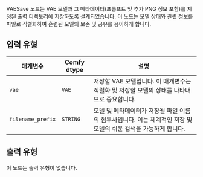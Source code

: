 
VAESave 노드는 VAE 모델과 그 메타데이터(프롬프트 및 추가 PNG 정보 포함)를 지정된 출력 디렉토리에 저장하도록 설계되었습니다. 이 노드는 모델 상태와 관련 정보를 파일로 직렬화하여 훈련된 모델의 보존 및 공유를 용이하게 합니다.

## 입력 유형

| 매개변수 | Comfy dtype | 설명 |
|-----------|-------------|-------------|
| `vae`     | `VAE`       | 저장할 VAE 모델입니다. 이 매개변수는 직렬화 및 저장할 모델의 상태를 나타내므로 중요합니다. |
| `filename_prefix` | `STRING` | 모델 및 메타데이터가 저장될 파일 이름의 접두사입니다. 이는 체계적인 저장 및 모델의 쉬운 검색을 가능하게 합니다. |

## 출력 유형

이 노드는 출력 유형이 없습니다.
